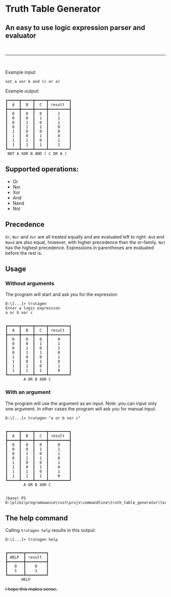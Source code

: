 # Truth Table Generator
## An easy to use logic expression parser and evaluator
<br>

---
<br>

Example input:
```
not a xor b and (c or a)
```
Example output:
```
┏━━━━━┳━━━━━┳━━━━━┳━━━━━━━━━┓
┃  A  ┃  B  ┃  C  ┃ result  ┃
┣━━━━━╋━━━━━╋━━━━━╋━━━━━━━━━┫
┃  0  ┃  0  ┃  0  ┃    1    ┃
┃  0  ┃  0  ┃  1  ┃    1    ┃
┃  0  ┃  1  ┃  0  ┃    1    ┃
┃  0  ┃  1  ┃  1  ┃    0    ┃
┃  1  ┃  0  ┃  0  ┃    0    ┃
┃  1  ┃  0  ┃  1  ┃    0    ┃
┃  1  ┃  1  ┃  0  ┃    1    ┃
┃  1  ┃  1  ┃  1  ┃    1    ┃
┗━━━━━┻━━━━━┻━━━━━┻━━━━━━━━━┛
 NOT A XOR B AND ( C OR A )
 ```

## Supported operations:
* Or
* Nor
* Xor
* And
* Nand
* Not

## Precedence
`Or`, `Nor` and `Xor` are all treated equally and are evaluated left to right. `And` and `Nand` are also equal, however, with higher precedence than the or-family. `Not` has the highest precedence. Expressions in parentheses are evaluated before the rest is.

## Usage
### Without arguments
The program will start and ask you for the expression
```
D:\[...]> trutagen
Enter a logic expression
a or b xor c


┏━━━━━┳━━━━━┳━━━━━┳━━━━━━━━━┓
┃  A  ┃  B  ┃  C  ┃ result  ┃
┣━━━━━╋━━━━━╋━━━━━╋━━━━━━━━━┫
┃  0  ┃  0  ┃  0  ┃    0    ┃
┃  0  ┃  0  ┃  1  ┃    1    ┃
┃  0  ┃  1  ┃  0  ┃    1    ┃
┃  0  ┃  1  ┃  1  ┃    0    ┃
┃  1  ┃  0  ┃  0  ┃    1    ┃
┃  1  ┃  0  ┃  1  ┃    0    ┃
┃  1  ┃  1  ┃  0  ┃    1    ┃
┃  1  ┃  1  ┃  1  ┃    0    ┃
┗━━━━━┻━━━━━┻━━━━━┻━━━━━━━━━┛
        A OR B XOR C
```
### With an argument
The program will use the argument as an input. Note: you can input only one argument. In other cases the program will ask you for manual input. 
```
D:\[...]> trutagen "a or b xor c"


┏━━━━━┳━━━━━┳━━━━━┳━━━━━━━━━┓
┃  A  ┃  B  ┃  C  ┃ result  ┃
┣━━━━━╋━━━━━╋━━━━━╋━━━━━━━━━┫
┃  0  ┃  0  ┃  0  ┃    0    ┃
┃  0  ┃  0  ┃  1  ┃    1    ┃
┃  0  ┃  1  ┃  0  ┃    1    ┃
┃  0  ┃  1  ┃  1  ┃    0    ┃
┃  1  ┃  0  ┃  0  ┃    1    ┃
┃  1  ┃  0  ┃  1  ┃    0    ┃
┃  1  ┃  1  ┃  0  ┃    1    ┃
┃  1  ┃  1  ┃  1  ┃    0    ┃
┗━━━━━┻━━━━━┻━━━━━┻━━━━━━━━━┛
        A OR B XOR C


(base) PS D:\pliki\programowanie\rust\projs\commandline\truth_table_generator\target\release>
```

## The help command
Calling `trutagen help` results in this output:
```
D:\[...]> trutagen help


┏━━━━━━━┳━━━━━━━━━┓
┃ HELP  ┃ result  ┃
┣━━━━━━━╋━━━━━━━━━┫
┃   0   ┃    0    ┃
┃   1   ┃    1    ┃
┗━━━━━━━┻━━━━━━━━━┛
       HELP
```
~~I hope this makes sense.~~